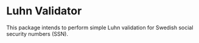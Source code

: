 # Luhn Validator

This package intends to perform simple Luhn validation for Swedish social security numbers (SSN).
